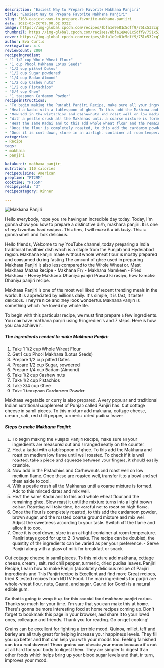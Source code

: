 ```yaml
---
description: "Easiest Way to Prepare Favorite Makhana Panjiri"
title: "Easiest Way to Prepare Favorite Makhana Panjiri"
slug: 3163-easiest-way-to-prepare-favorite-makhana-panjiri
date: 2022-03-26T09:08:02.832Z
image: https://img-global.cpcdn.com/recipes/8bfa1e9e81c5dff9/751x532cq70/makhana-panjiri-recipe-main-photo.jpg
thumbnail: https://img-global.cpcdn.com/recipes/8bfa1e9e81c5dff9/751x532cq70/makhana-panjiri-recipe-main-photo.jpg
cover: https://img-global.cpcdn.com/recipes/8bfa1e9e81c5dff9/751x532cq70/makhana-panjiri-recipe-main-photo.jpg
author: Eva Curtis
ratingvalue: 4.5
reviewcount: 2000
recipeingredient:
- "1 1/2 cup Whole Wheat Flour"
- "1 cup Phool Makhana Lotus Seeds"
- "1/2 cup pitted Dates"
- "1/2 cup Sugar powdered"
- "1/4 cup Badam Almond"
- "1/2 cup Cashew nuts"
- "1/2 cup Pistachios"
- "3/4 cup Ghee"
- "1 teaspoon Cardamom Powder"
recipeinstructions:
- "To begin making the Punjabi Panjiri Recipe, make sure all your ingredients are measured out and arranged neatly on the counter."
- "Heat a kadai with a tablespoon of ghee. To this add the Makhana and roast on medium low flame until well roasted. To check if it is well roasted, take a piece and squeeze between your fingers, it should easily crumble."
- "Now add in the Pistachios and Cashewnuts and roast well on low medium flame. Once these are roasted well, transfer it to a bowl and set them aside to cool."
- "With a pestle crush all the Makhanas until a coarse mixture is formed. Add to this minced dates and mix well."
- "Heat the same Kadai and to this add whole wheat flour and the remaining ghee. Slow roast it until the mixture turns into a light brown colour. Roasting will take time, be careful not to roast on high flame."
- "Once the flour is completely roasted, to this add the cardamom powder, brown sugar, and the roasted coarse ground mixture and mix well. Adjust the sweetness according to your taste. Switch off the flame and allow it to cool."
- "Once it is cool down, store in an airtight container at room temperature. Panjiri stays good for up to 2-3 weeks. The recipe can be doubled, the quantity of the ingredients can be varied as per your preference.  Serve Panjiri along with a glass of milk for breakfast or snack."
categories:
- Recipe
tags:
- makhana
- panjiri

katakunci: makhana panjiri 
nutrition: 110 calories
recipecuisine: American
preptime: "PT29M"
cooktime: "PT55M"
recipeyield: "3"
recipecategory: Dinner

---
```



![Makhana Panjiri](https://img-global.cpcdn.com/recipes/8bfa1e9e81c5dff9/751x532cq70/makhana-panjiri-recipe-main-photo.jpg)

Hello everybody, hope you are having an incredible day today. Today, I'm gonna show you how to prepare a distinctive dish, makhana panjiri. It is one of my favorites food recipes. This time, I will make it a bit tasty. This is gonna smell and look delicious.

Hello friends, Welcome to my YouTube channel, today preparing a India traditional healthier dish which is a staple from the Punjab and Hyderabad region. Makhana Panjiri made without whole wheat flour is mostly prepared and consumed during fasting The amount of ghee used in preparing Makhana Panjiri is also less compared to the Whole Wheat or. Mast Makhana Mazaa Recipe - Makhana Fry - Makhana Namkeen - Fried Makhana - Honey Makhana. Dhaniya panjiri Prasad ki recipe, how to make Dhaniya panjiri recipe.

Makhana Panjiri is one of the most well liked of recent trending meals in the world. It is appreciated by millions daily. It's simple, it is fast, it tastes delicious. They're nice and they look wonderful. Makhana Panjiri is something which I've loved my whole life.


To begin with this particular recipe, we must first prepare a few ingredients. You can have makhana panjiri using 9 ingredients and 7 steps. Here is how you can achieve it.

<!--inarticleads1-->

##### The ingredients needed to make Makhana Panjiri:

1. Take 1 1/2 cup Whole Wheat Flour
1. Get 1 cup Phool Makhana (Lotus Seeds)
1. Prepare 1/2 cup pitted Dates
1. Prepare 1/2 cup Sugar, powdered
1. Prepare 1/4 cup Badam (Almond)
1. Take 1/2 cup Cashew nuts
1. Take 1/2 cup Pistachios
1. Take 3/4 cup Ghee
1. Take 1 teaspoon Cardamom Powder


Makhana vegetable or curry is also prepared. A very popular and traditional Indian nutritional supplement of Punjab called Panjiri has. Cut cottage cheese in samll pieces. To this mixture add makhana, cottage cheese, cream , salt, red chili pepper, turmeric, dried pudina leaves. 

<!--inarticleads2-->

##### Steps to make Makhana Panjiri:

1. To begin making the Punjabi Panjiri Recipe, make sure all your ingredients are measured out and arranged neatly on the counter.
1. Heat a kadai with a tablespoon of ghee. To this add the Makhana and roast on medium low flame until well roasted. To check if it is well roasted, take a piece and squeeze between your fingers, it should easily crumble.
1. Now add in the Pistachios and Cashewnuts and roast well on low medium flame. Once these are roasted well, transfer it to a bowl and set them aside to cool.
1. With a pestle crush all the Makhanas until a coarse mixture is formed. Add to this minced dates and mix well.
1. Heat the same Kadai and to this add whole wheat flour and the remaining ghee. Slow roast it until the mixture turns into a light brown colour. Roasting will take time, be careful not to roast on high flame.
1. Once the flour is completely roasted, to this add the cardamom powder, brown sugar, and the roasted coarse ground mixture and mix well. Adjust the sweetness according to your taste. Switch off the flame and allow it to cool.
1. Once it is cool down, store in an airtight container at room temperature. Panjiri stays good for up to 2-3 weeks. The recipe can be doubled, the quantity of the ingredients can be varied as per your preference. -  Serve Panjiri along with a glass of milk for breakfast or snack.


Cut cottage cheese in samll pieces. To this mixture add makhana, cottage cheese, cream , salt, red chili pepper, turmeric, dried pudina leaves. Panjiri Recipe, Learn how to make Panjiri (absolutely delicious recipe of Panjiri ingredients and This Panjiri recipe is Excellent and find more Great recipes, tried &amp; tested recipes from NDTV Food. The main ingredients for panjiri are whole-wheat flour, nuts, Gaund, and sugar. Gaund (or Gond) is a natural edible gum. 

So that is going to wrap it up for this special food makhana panjiri recipe. Thanks so much for your time. I'm sure that you can make this at home. There's gonna be more interesting food at home recipes coming up. Don't forget to bookmark this page in your browser, and share it to your loved ones, colleague and friends. Thank you for reading. Go on get cooking!

Grains can be excellent for fighting a terrible mood. Quinoa, millet, teff and barley are all truly great for helping increase your happiness levels. They fill you up better and that can help you with your moods too. Feeling famished can be a real downer! These grains can elevate your mood because it's not at all hard for your body to digest them. They are simpler to digest than other foods which helps bring up your blood sugar levels and that, in turn, improves your mood.
